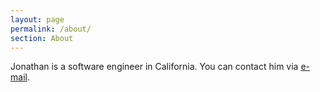 ```yaml
---
layout: page
permalink: /about/
section: About
---
```


Jonathan is a software engineer in California. You can contact him via [e-mail](mailto:jhalterman@gmail.com).
